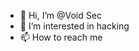 - 👋 Hi, I’m @Void Sec
- 👀 I’m interested in hacking
- 📫 How to reach me 

<!--- 
a ✨ special ✨ repository because its `README.md` (this file) appears on your GitHub profile.
You can click the Preview link to take a look at your changes.
--->
